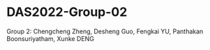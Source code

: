 # DAS2022-Group-02
Group 2:
Chengcheng Zheng, Desheng Guo, Fengkai YU, Panthakan Boonsuriyatham, Xunke DENG
